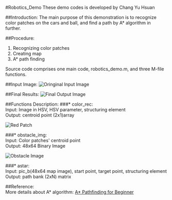 #Robotics_Demo
These demo codes is developed by Chang Yu Hsuan

##Introduction:
The main purpose of this demonstration is to recognize color patches on the cars and ball, and find a path by A* algorithm in further.

##Procedure:
1. Recognizing color patches  
2. Creating map  
3. A* path finding  

Source code comprises one main code, robotics_demo.m, and three M-file functions.

##Input Image:
![Oringinal Input Image](https://github.com/ChangYuHsuan/Robotics_Demo/blob/master/pictures/test.jpg)

##Final Results:
![Final Output Image](https://github.com/ChangYuHsuan/Robotics_Demo/blob/master/pictures/final_output.jpg)

##Functions Description:
###* color_rec:  
Input: Image in HSV, HSV parameter, structuring element  
Output: centroid point (2x1)array   

![Red Patch](https://github.com/ChangYuHsuan/Robotics_Demo/blob/master/pictures/red_patch.jpg)  

###* obstacle_img:  
Input: Color patches' centroid point  
Output: 48x64 Binary Image   

![Obstacle Image](https://github.com/ChangYuHsuan/Robotics_Demo/blob/master/pictures/obstacle_image.jpg)  

###* astar:  
Input: pic_b(48x64 map image), start point, target point, structuring element  
Output: path bank (2xN) matrix  

##Reference:  
More details about A* algorithm: [A* Pathfinding for Beginner](http://www.policyalmanac.org/games/aStarTutorial.htm)

